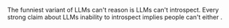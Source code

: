 The funniest variant of LLMs can't reason is LLMs can't introspect. Every strong claim about LLMs inability to introspect implies people can't either .

